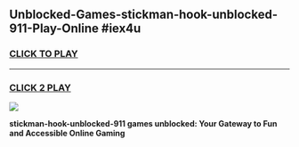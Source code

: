 
## Unblocked-Games-stickman-hook-unblocked-911-Play-Online #iex4u
<h3>
<a href="https://news.freeplayer.one?title=stickman-hook-unblocked-911&ref=3">CLICK TO PLAY</a></h3>
<hr>

<h3>
<a href="https://news.freeplayer.one?title=stickman-hook-unblocked-911&ref=3">CLICK 2 PLAY</a>
  
</h3>

<a href="https://news.freeplayer.one?title=stickman-hook-unblocked-911&ref=3"><img src="https://clearcache.store/games.png"></a>


**stickman-hook-unblocked-911 games unblocked: Your Gateway to Fun and Accessible Online Gaming**
